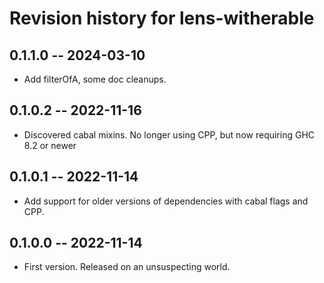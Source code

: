# Revision history for lens-witherable

## 0.1.1.0 -- 2024-03-10

* Add filterOfA, some doc cleanups.

## 0.1.0.2 -- 2022-11-16

* Discovered cabal mixins. No longer using CPP, but now requiring GHC 8.2 or newer

## 0.1.0.1 -- 2022-11-14

* Add support for older versions of dependencies with cabal flags and CPP.

## 0.1.0.0 -- 2022-11-14

* First version. Released on an unsuspecting world.
